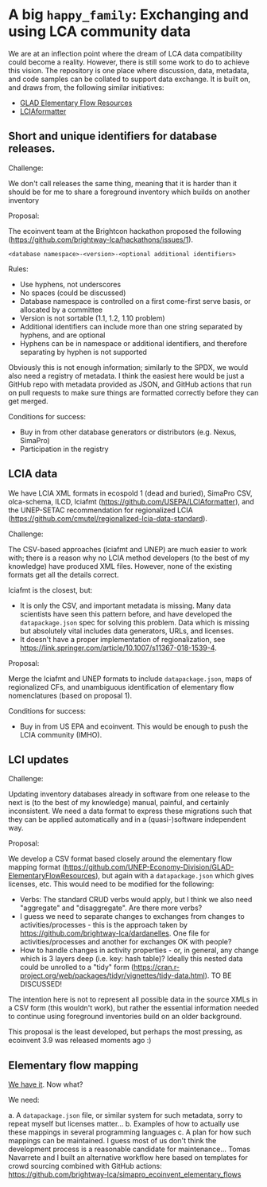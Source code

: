 # A big `happy_family`: Exchanging and using LCA community data

We are at an inflection point where the dream of LCA data compatibility could become a reality. However, there is still some work to do to achieve this vision. The repository is one place where discussion, data, metadata, and code samples can be collated to support data exchange. It is built on, and draws from, the following similar initiatives:

* [GLAD Elementary Flow Resources](https://github.com/UNEP-Economy-Division/GLAD-ElementaryFlowResources)
* [LCIAformatter](https://github.com/USEPA/LCIAformatter/tree/master/lciafmt)
 
## Short and unique identifiers for database releases.
 
Challenge:
 
We don't call releases the same thing, meaning that it is harder than it should be for me to share a foreground inventory which builds on another inventory
 
Proposal:
 
The ecoinvent team at the Brightcon hackathon proposed the following (https://github.com/brightway-lca/hackathons/issues/1).
 
`<database namespace>-<version>-<optional additional identifiers>`
 
Rules:
 
* Use hyphens, not underscores
* No spaces (could be discussed)
* Database namespace is controlled on a first come-first serve basis, or allocated by a committee
* Version is not sortable (1.1, 1.2, 1.10 problem)
* Additional identifiers can include more than one string separated by hyphens, and are optional
* Hyphens can be in namespace or additional identifiers, and therefore separating by hyphen is not supported
 
Obviously this is not enough information; similarly to the SPDX, we would also need a registry of metadata. I think the easiest here would be just a GitHub repo with metadata provided as JSON, and GitHub actions that run on pull requests to make sure things are formatted correctly before they can get merged.
 
Conditions for success:
 
* Buy in from other database generators or distributors (e.g. Nexus, SimaPro)
* Participation in the registry
 
## LCIA data
 
We have LCIA XML formats in ecospold 1 (dead and buried), SimaPro CSV, olca-schema, ILCD, lciafmt (https://github.com/USEPA/LCIAformatter), and the UNEP-SETAC recommendation for regionalized LCIA (https://github.com/cmutel/regionalized-lcia-data-standard).
 
Challenge:
 
The CSV-based approaches (lciafmt and UNEP) are much easier to work with; there is a reason why no LCIA method developers (to the best of my knowledge) have produced XML files. However, none of the existing formats get all the details correct.
 
lciafmt is the closest, but:
 
* It is only the CSV, and important metadata is missing. Many data scientists have seen this pattern before, and have developed the `datapackage.json` spec for solving this problem. Data which is missing but absolutely vital includes data generators, URLs, and licenses.
* It doesn't have a proper implementation of regionalization, see https://link.springer.com/article/10.1007/s11367-018-1539-4.
 
Proposal:
 
Merge the lciafmt and UNEP formats to include `datapackage.json`, maps of regionalized CFs, and unambiguous identification of elementary flow nomenclatures (based on proposal 1).
 
Conditions for success:
 
* Buy in from US EPA and ecoinvent. This would be enough to push the LCIA community (IMHO).
 
## LCI updates
 
Challenge:
 
Updating inventory databases already in software from one release to the next is (to the best of my knowledge) manual, painful, and certainly inconsistent. We need a data format to express these migrations such that they can be applied automatically and in a (quasi-)software independent way.
 
Proposal:
 
We develop a CSV format based closely around the elementary flow mapping format (https://github.com/UNEP-Economy-Division/GLAD-ElementaryFlowResources), but again with a `datapackage.json` which gives licenses, etc. This would need to be modified for the following:
 
* Verbs: The standard CRUD verbs would apply, but I think we also need "aggregate" and "disaggregate". Are there more verbs?
* I guess we need to separate changes to exchanges from changes to activities/processes - this is the approach taken by https://github.com/brightway-lca/dardanelles. One file for activities/processes and another for exchanges OK with people?
* How to handle changes in activity properties - or, in general, any change which is 3 layers deep (i.e. key: hash table)? Ideally this nested data could be unrolled to a "tidy" form (https://cran.r-project.org/web/packages/tidyr/vignettes/tidy-data.html). TO BE DISCUSSED!
 
The intention here is not to represent all possible data in the source XMLs in a CSV form (this wouldn't work), but rather the essential information needed to continue using foreground inventories build on an older background.
 
This proposal is the least developed, but perhaps the most pressing, as ecoinvent 3.9 was released moments ago :)
 
## Elementary flow mapping
 
[We have it](https://github.com/UNEP-Economy-Division/GLAD-ElementaryFlowResources). Now what?
 
We need:
 
a. A `datapackage.json` file, or similar system for such metadata, sorry to repeat myself but licenses matter...
b. Examples of how to actually use these mappings in several programming languages
c. A plan for how such mappings can be maintained. I guess most of us don't think the development process is a reasonable candidate for maintenance... Tomas Navarrete and I built an alternative workflow here based on templates for crowd sourcing combined with GitHub actions: https://github.com/brightway-lca/simapro_ecoinvent_elementary_flows


